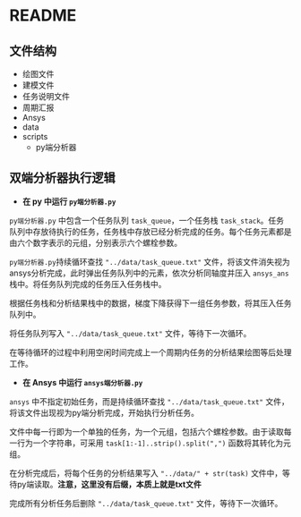 # README

## 文件结构

- 绘图文件
- 建模文件
- 任务说明文件
- 周期汇报
- Ansys
- data
- scripts
  - py端分析器

## 双端分析器执行逻辑

- **在 py 中运行 `py端分析器.py`**

`py端分析器.py` 中包含一个任务队列 `task_queue`，一个任务栈 `task_stack`。任务队列中存放待执行的任务，任务栈中存放已经分析完成的任务。每个任务元素都是由六个数字表示的元组，分别表示六个螺栓参数。

`py端分析器.py`持续循环查找 `"../data/task_queue.txt"` 文件，将该文件消失视为ansys分析完成，此时弹出任务队列中的元素，依次分析同轴度并压入 `ansys_ans` 栈中。将任务队列完成的任务压入任务栈中。

根据任务栈和分析结果栈中的数据，梯度下降获得下一组任务参数，将其压入任务队列中。

将任务队列写入 `"../data/task_queue.txt"` 文件，等待下一次循环。

在等待循环的过程中利用空闲时间完成上一个周期内任务的分析结果绘图等后处理工作。

- **在 Ansys 中运行 `ansys端分析器.py`**

`ansys` 中不指定初始任务，而是持续循环查找 `"../data/task_queue.txt"` 文件，将该文件出现视为py端分析完成，开始执行分析任务。

文件中每一行即为一个单独的任务，为一个元组，包括六个螺栓参数。由于读取每一行为一个字符串，可采用 `task[1:-1]..strip().split(",")` 函数将其转化为元组。

在分析完成后，将每个任务的分析结果写入 `"../data/" + str(task)` 文件中，等待py端读取。**注意，这里没有后缀，本质上就是txt文件**

完成所有分析任务后删除 `"../data/task_queue.txt"` 文件，等待下一次循环。
